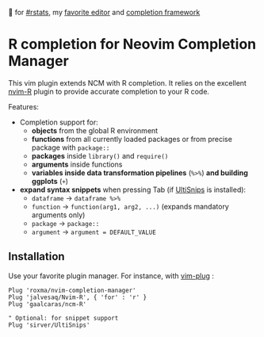 :purple_heart: for [#rstats](https://twitter.com/search?q=%23rstats), my [favorite editor](https://neovim.io/) and [completion framework](https://github.com/roxma/nvim-completion-manager)

# R completion for Neovim Completion Manager

This vim plugin extends NCM with R completion. It relies on the excellent
[nvim-R](https://github.com/jalvesaq/Nvim-R) plugin to provide accurate
completion to your R code.

Features:

+ Completion support for:
    + **objects** from the global R environment
    + **functions** from all currently loaded packages or from precise package
        with `package::`
    + **packages** inside `library()` and `require()`
    + **arguments** inside functions
    + **variables inside data transformation pipelines** (`%>%`) **and building
        ggplots** (`+`)
+ **expand syntax snippets** when pressing Tab (if [UltiSnips](https://github.com/sirver/UltiSnips)
    is installed):
    + `dataframe` -> `dataframe %>% `
    + `function` -> `function(arg1, arg2, ...)` (expands mandatory arguments
        only)
    + `package` -> `package::`
    + `argument` -> `argument = DEFAULT_VALUE`

## Installation

Use your favorite plugin manager. For instance, with
[vim-plug](https://github.com/junegunn/vim-plug) :

```vim
Plug 'roxma/nvim-completion-manager'
Plug 'jalvesaq/Nvim-R', { 'for' : 'r' }
Plug 'gaalcaras/ncm-R'

" Optional: for snippet support
Plug 'sirver/UltiSnips'
```

